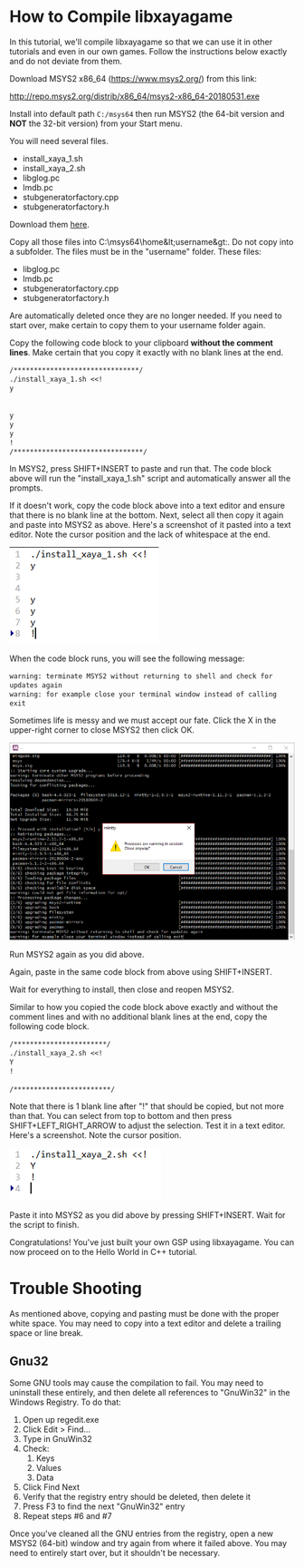# How to Compile libxayagame

In this tutorial, we'll compile libxayagame so that we can use it in other tutorials and even in our own games. Follow the instructions below exactly and do not deviate from them. 

Download MSYS2 x86_64 (https://www.msys2.org/) from this link: 

http://repo.msys2.org/distrib/x86_64/msys2-x86_64-20180531.exe

Install into default path `C:/msys64` then run MSYS2 (the 64-bit version and **NOT** the 32-bit version) from your Start menu.

You will need several files. 

- install_xaya_1.sh
- install_xaya_2.sh
- libglog.pc
- lmdb.pc
- stubgeneratorfactory.cpp
- stubgeneratorfactory.h

Download them [here](libxayagame-compiler-files.zip).

Copy all those files into C:\msys64\home\&lt;username&gt:\. Do not copy into a subfolder. The files must be in the "username" folder. These files:

- libglog.pc
- lmdb.pc
- stubgeneratorfactory.cpp
- stubgeneratorfactory.h

Are automatically deleted once they are no longer needed. If you need to start over, make certain to copy them to your username folder again. 

Copy the following code block to your clipboard **without the comment lines**. Make certain that you copy it exactly with no blank lines at the end. 

	/*******************************/
	./install_xaya_1.sh <<!
	y


	y
	y
	y
	!
	/********************************/

In MSYS2, press SHIFT+INSERT to paste and run that. The code block above will run the "install_xaya_1.sh" script and automatically answer all the prompts. 

If it doesn't work, copy the code block above into a text editor and ensure that there is no blank line at the bottom. Next, select all then copy it again and paste into MSYS2 as above. Here's a screenshot of it pasted into a text editor. Note the cursor position and the lack of whitespace at the end. 

![No whitespace](img/No-blank-lines-note-cursor.png)

When the code block runs, you will see the following message:

	warning: terminate MSYS2 without returning to shell and check for updates again
	warning: for example close your terminal window instead of calling exit

Sometimes life is messy and we must accept our fate. Click the X in the upper-right corner to close MSYS2 then click OK. 

![Click OK](img/click-ok.png)

Run MSYS2 again as you did above. 

Again, paste in the same code block from above using SHIFT+INSERT. 

Wait for everything to install, then close and reopen MSYS2.

Similar to how you copied the code block above exactly and without the comment lines and with no additional blank lines at the end, copy the following code block. 

	/***********************/
	./install_xaya_2.sh <<!
	Y
	!

	/************************/

Note that there is 1 blank line after "!" that should be copied, but not more than that. You can select from top to bottom and then press SHIFT+LEFT_RIGHT_ARROW to adjust the selection. Test it in a text editor. Here's a screenshot. Note the cursor position.

![Second copy paste](img/second-copy-paste.png)

Paste it into MSYS2 as you did above by pressing SHIFT+INSERT. Wait for the script to finish. 

Congratulations! You've just built your own GSP using libxayagame. You can now proceed on to the Hello World in C++ tutorial.

# Trouble Shooting

As mentioned above, copying and pasting must be done with the proper white space. You may need to copy into a text editor and delete a trailing space or line break. 

## Gnu32

Some GNU tools may cause the compilation to fail. You may need to uninstall these entirely, and then delete all references to "GnuWin32" in the Windows Registry. To do that:

1. Open up regedit.exe 
1. Click Edit > Find...
1. Type in GnuWin32
1. Check:
	1. Keys
	1. Values
	1. Data
1. Click Find Next
1. Verify that the registry entry should be deleted, then delete it
1. Press F3 to find the next "GnuWin32" entry
1. Repeat steps #6 and #7

Once you've cleaned all the GNU entries from the registry, open a new MSYS2 (64-bit) window and try again from where it failed above. You may need to entirely start over, but it shouldn't be necessary. 

